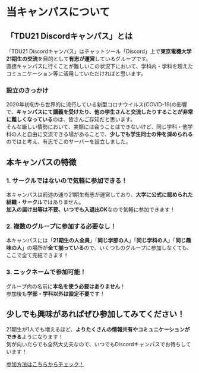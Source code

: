 # 当キャンパスについて

## 「TDU21 Discordキャンパス」とは

「TDU21 Discordキャンパス」はチャットツール「Discord」上で**東京電機大学21期生の交流**を目的として**有志が運営**しているグループです。    
直接キャンパスに行くことが難しいこの状況下において、学科内・学科を超えたコミュニケーション等に活用していただければと思います。

### 設立のきっかけ

2020年初旬から世界的に流行している新型コロナウイルス(COVID-19)の影響で、**キャンパスにて講義を受けたり、他の学生さんと交流したりすることが非常に難しくなっている**のは、皆さんご存知だと思います。  
そんな厳しい情勢において、実際には会うことはできないけど、同じ学科・他学科の人と自由に交流できる場があることで、**少しでも学生同士の仲を深められる**のではと考え、有志でこのサーバーを設立しました。

## 本キャンパスの特徴

### 1. サークルではないので気軽に参加できる！

本キャンパスは前述の通り21期生有志が運営しており、**大学に公式に認められた組織・サークル**ではありません。  
**加入の届け出等は不要、いつでも入退出OK**なので気軽に参加できます！

### 2. 複数のグループに参加する必要なし！

本キャンパスには「**21期生の人全員**」「**同じ学部の人**」「**同じ学科の人**」「**同じ趣味の人**」の場所が**全て揃っている**ので、いくつものグループに参加しなくても、ここで全て完結できます！  

### 3. ニックネームで参加可能！

グループ内の名前に**本名を使う必要はありません**！  
参加後も**学部・学科以外は設定不要**です！

## 少しでも興味があればぜひ参加してみてください！

21期生が1人でも増えるほど、**よりたくさんの情報共有やコミュニケーションができる**ようになります！  
気が向いたらでも全然大丈夫なので、いつでもDiscordキャンパスでお待ちしています！

[参加方法はこちらからチェック！](/howtojoin)